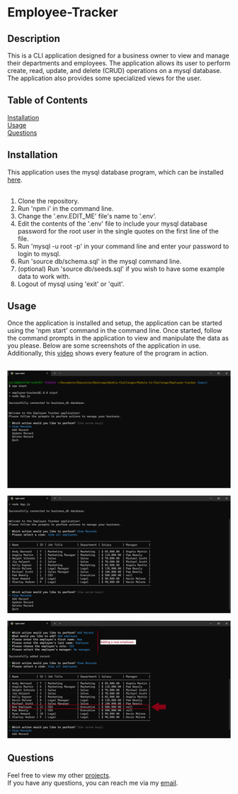 # Employee-Tracker

## Description

This is a CLI application designed for a business owner to view and manage their departments and employees. The application allows its user to perform create, read, update, and delete (CRUD) operations on a mysql database. The application also provides some specialized views for the user.

## Table of Contents

[Installation](#installation)<br>
[Usage](#usage)<br>
[Questions](#questions)<br>

## Installation

This application uses the mysql database program, which can be installed [here](https://dev.mysql.com/downloads/mysql/).<br><br>

1. Clone the repository.<br>
2. Run 'npm i' in the command line.<br>
3. Change the '.env.EDIT_ME' file's name to '.env'.<br>
4. Edit the contents of the '.env' file to include your mysql database password for the root user in the single quotes on the first line of the file.<br>
5. Run 'mysql -u root -p' in your command line and enter your password to login to mysql.<br>
6. Run 'source db/schema.sql' in the mysql command line.<br>
7. (optional) Run 'source db/seeds.sql' if you wish to have some example data to work with.<br>
8. Logout of mysql using 'exit' or 'quit'.<br>

## Usage

Once the application is installed and setup, the application can be started using the 'npm start' command in the command line. Once started, follow the command prompts in the application to view and manipulate the data as you please. Below are some screenshots of the application in use. Additionally, this [video](https://drive.google.com/file/d/1dk-Ff8xoqKUNHyl6beveAiGHCy2Nnays/view?usp=sharing) shows every feature of the program in action.<br><br>

![Landing Screen](./images/landing_screen.png)<br>

![View Screen](./images/view_screen.png)<br>

![Adding Screen](./images/adding_screen.png)

## Questions

Feel free to view my other [projects](https://github.com/bhansi).<br>
If you have any questions, you can reach me via my [email](mailto:baljotshansi@gmail.com).
